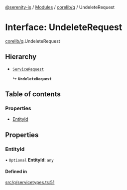 [@serenity-is](../README.md) / [Modules](../modules.md) / [corelib/q](../modules/corelib_q.md) / UndeleteRequest

# Interface: UndeleteRequest

[corelib/q](../modules/corelib_q.md).UndeleteRequest

## Hierarchy

- [`ServiceRequest`](corelib_q.ServiceRequest.md)

  ↳ **`UndeleteRequest`**

## Table of contents

### Properties

- [EntityId](corelib_q.UndeleteRequest.md#entityid)

## Properties

### EntityId

• `Optional` **EntityId**: `any`

#### Defined in

[src/q/servicetypes.ts:51](https://github.com/serenity-is/serenity/blob/master/packages/corelib/src/q/servicetypes.ts#L51)

